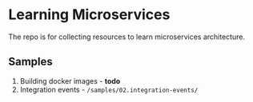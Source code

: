 # Learning Microservices
The repo is for collecting resources to learn microservices architecture.

## Samples
01. Building docker images - **todo**
02. Integration events - `/samples/02.integration-events/`



